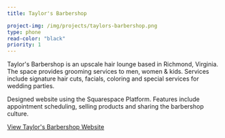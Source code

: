 ```yaml
---
title: Taylor's Barbershop

project-img: /img/projects/taylors-barbershop.png
type: phone
read-color: "black"
priority: 1
---
```

<p>Taylor's Barbershop is an upscale hair lounge based in Richmond, Virginia.  The space provides grooming services to men, women & kids.  Services include signature hair cuts, facials, coloring and special services for wedding parties.</p>
<p>Designed website using the Squarespace Platform.  Features include appointment scheduling, selling products and sharing the barbershop culture.</p>
<p>
	<a href="https://www.taylorbarbershop.com" alt="Taylor's Website" target="_blank">View Taylor's Barbershop Website</a><br/>
</p>